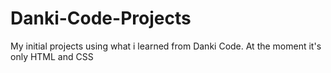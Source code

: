 # Danki-Code-Projects
My initial projects using what i learned from Danki Code. At the moment it's only HTML and CSS
